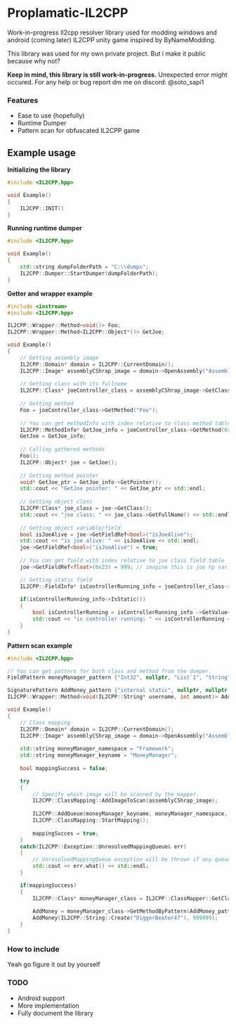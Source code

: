 # Proplamatic-lL2CPP
Work-in-progress Il2cpp resolver library used for modding windows and android (coming later) IL2CPP unity game inspired by ByNameModding.

This library was  used for my own private project. But i make it public because why not? 

**Keep in mind, this library is still work-in-progress.** Unexpected error might occured.
For any help or bug report dm me on discord: @soto_sapi1

### Features
- Ease to use (hopefully)
- Runtime Dumper
- Pattern scan for obfuscated IL2CPP game

## Example usage

**Initializing the library**
```C++ 
#include <IL2CPP.hpp>

void Example()
{
	IL2CPP::INIT()
}
```

**Running runtime dumper**
```C++ 
#include <IL2CPP.hpp>

void Example()
{
	std::string dumpFolderPath = "C:\\dumps";
	IL2CPP::Dumper::StartDumper(dumpFolderPath);
}

```
**Getter and wrapper example**
```C++ 
#include <iostream>
#include <IL2CPP.hpp>

IL2CPP::Wrapper::Method<void()> Foo;
IL2CPP::Wrapper::Method<IL2CPP::Object*()> GetJoe;

void Example()
{
	// Getting assembly image
	IL2CPP::Domain* domain = IL2CPP::CurrentDomain();
	IL2CPP::Image* assemblyCShrap_image = domain->OpenAssembly("Assembly-CShrap.dll");
	
	// Getting class with its fullname
	IL2CPP::Class* joeController_class = assemblyCShrap_image->GetClass("Game.JoeController");
	
	// Getting method
	Foo = joeController_class->GetMethod("Foo");
	
	// You can get methodInfo with index relative to class method table
	IL2CPP::MethodInfo* GetJoe_info = joeController_class->GetMethod(0x7);
	GetJoe = GetJoe_info;
	
	// Calling gathered methods
	Foo();
	IL2CPP::Object* joe = GetJoe();
	
	// Getting method pointer
	void* GetJoe_ptr = GetJoe_info->GetPointer();
	std::cout << "GetJoe pointer: " << GetJoe_ptr << std::endl;
		
	// Getting object class
	IL2CPP:Class* joe_class = joe->GetClass();
	std::cout << "joe class: " << joe_class->GetFullName() << std::endl;
	
	// Getting object variable/field
	bool isJoeAlive = joe->GetFieldRef<bool>("isJoeAlive");
	std::cout << "is joe alive: " << isJoeAlive << std::endl;
	joe->GetFieldRef<bool>("isJoeAlive") = true;
	
	// You can get field with index relative to joe class field table
	joe->GetFieldRef<float>(0x23) = 999; // imagine this is joe hp var

	// Getting static field
	IL2CPP::FieldInfo* isControllerRunning_info = joeController_class->GetField("isControllerRunning");
	
	if(isControllerRunning_info->IsStatic())
	{
		bool isControllerRunning = isControllerRunning_info ->GetValue<bool>(nullptr);
		std::cout << "is controller running: " << isControllerRunning << std::endl;
	}
}
```
**Pattern scan example**
```C++
#include <IL2CPP.hpp>

// You can get pattern for both class and method from the dumper.
FieldPattern moneyManager_pattern {"Int32", nullptr, "List`1", "String"};

SignaturePattern AddMoney_pattern {"internal static", nullptr, nullptr, {"String", nullptr}};
IL2CPP::Wrapper::Method<void(IL2CPP::String* username, int amount)> AddMoney;

void Example()  
{
	// Class mapping
	IL2CPP::Domain* domain = IL2CPP::CurrentDomain();
	IL2CPP::Image* assemblyCShrap_image = domain->OpenAssembly("Assembly-CShrap.dll");
	
	std::string moneyManager_namespace = "Framework";		
	std::string moneyManager_keyname = "MoneyManager";		
	
	bool mappingSuccess = false;

	try
	{
		// Specify which image will be scanned by the mapper.
		IL2CPP::ClassMapping::AddImageToScan(assemblyCShrap_image);
		
		IL2CPP::AddQueue(moneyManager_keyname, moneyManager_namespace, &moneyManager_pattern);
		IL2CPP::ClassMapping::StartMapping();
		
		mappingSucces = true;
	}
	catch(IL2CPP::Exception::UnresolvedMappingQueue& err) 
	{
		// UnresolvedMappingQueue exception will be thrown if any queue is failed to be mapped.
		std::cout << err.what() << std::endl;
	}

	if(mappingSuccess)
	{
		IL2CPP::Class* moneyManager_class = IL2CPP::ClassMapper::GetClass(moneyManager_keyname); 
	
		AddMoney = moneyManager_class->GetMethodByPattern(AddMoney_pattern);
		AddMoney(IL2CPP::String::Create("DiggerBeater47"), 999999);
	}
}
```
### How to include
Yeah go figure it out by yourself

### TODO
* Android support
* More implementation
* Fully document the library
